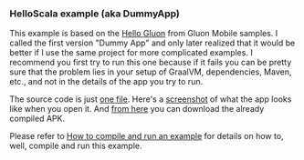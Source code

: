 ### HelloScala example (aka DummyApp)

This example is based on the [Hello Gluon](https://github.com/gluonhq/gluon-samples/tree/master/HelloGluon) from Gluon Mobile samples. I called the first version "Dummy App" and only later realized that it would be better if I use the same project for more complicated examples. I recommend you first try to run this one because if it fails you can be pretty sure that the problem lies in your setup of GraalVM, dependencies, Maven, etc., and not in the details of the app you try to run.

The source code is just [one file](https://github.com/makingthematrix/scalaonandroid/blob/main/src/main/scala/helloscala/Main.scala). Here's a [screenshot](https://github.com/makingthematrix/scalaonandroid/blob/main/helloscala/helloscala.png) of what the app looks like when you open it. And [from here](https://drive.google.com/file/d/1SV5waXjyEYSSlo-mfj28WF34mcMFxoG7/view?usp=sharing) you can download the already compiled APK.

Please refer to [How to compile and run an example](https://github.com/makingthematrix/scalaonandroid/wiki/How-to-compile-and-run-an-example) for details on how to, well, compile and run this example.
